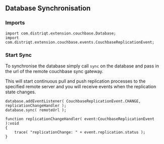 
## Database Synchronisation



### Imports

```as3
import com.distriqt.extension.couchbase.Database;
import com.distriqt.extension.couchbase.events.CouchbaseReplicationEvent;
```



### Start Sync

To synchronise the database simply call `sync` on the database and pass in the url
of the remote couchbase sync gateway. 

This will start continuous pull and push replication processes to the specified remote server
and you will receive events when the replication state changes.

```as3
database.addEventListener( CouchbaseReplicationEvent.CHANGE, replicationChangeHandler );
database.sync( remoteUrl );
		
function replicationChangeHandler( event:CouchbaseReplicationEvent ):void
{
    trace( "replicationChange: " + event.replication.status );
}
```




